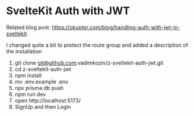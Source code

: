 # SvelteKit Auth with JWT

Related blog post: https://okupter.com/blog/handling-auth-with-jwt-in-sveltekit.

I changed quite a bit to protect the route group and added a description of the installation

1. git clone git@github.com:vadimkozin/z-sveltekit-auth-jwt.git
2. cd z-sveltekit-auth-jwt
3. npm install
4. mv .env.example .env
5. npx prisma db push
6. npm run dev
7. open http://localhost:5173/
8. SignUp and then Login
